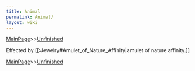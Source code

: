 ```yaml
---
title: Animal
permalink: Animal/
layout: wiki
---
```


[MainPage](/keeperrl_wiki/ "wikilink")>>[Unfinished](/keeperrl_wiki/Unfinished "wikilink")



Effected by [[:Jewelry#Amulet_of_Nature_Affinity|amulet of nature affinity.]]

[MainPage](/keeperrl_wiki/ "wikilink")>>[Unfinished](/keeperrl_wiki/Unfinished "wikilink")

